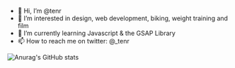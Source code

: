 

- 👋 Hi, I’m @tenr
- 👀 I’m interested in design, web development, biking, weight training and film
- 🌱 I’m currently learning Javascript & the GSAP Library 
- 📫 How to reach me on twitter: @_tenr 




![Anurag's GitHub stats](https://github-readme-stats.vercel.app/api?username=tenr&count_private=true&show_icons=true&theme=gruvbox&hide=stars,commits,prs,issues,contribs)
<!---
tenr/tenr is a ✨ special ✨ repository because its `README.md` (this file) appears on your GitHub profile.
You can click the Preview link to take a look at your changes.
--->
